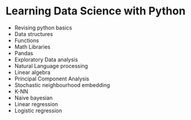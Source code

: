 # Learning Data Science with Python

- Revising python basics
- Data structures
- Functions
- Math Libraries
- Pandas
- Exploratory Data analysis
- Natural Language processing
- Linear algebra
- Principal Component Analysis
- Stochastic neighbourhood embedding
- K-NN
- Naive bayesian
- Linear regression
- Logistic regression